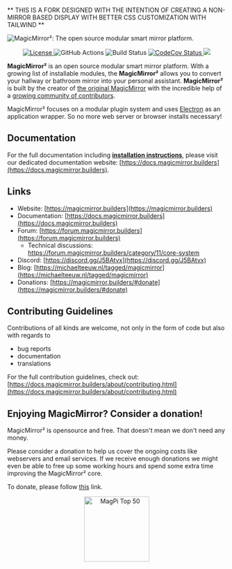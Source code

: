 ** THIS IS A FORK DESIGNED WITH THE INTENTION OF CREATING A NON-MIRROR BASED DISPLAY WITH BETTER CSS CUSTOMIZATION WITH TAILWIND **


![MagicMirror²: The open source modular smart mirror platform. ](.github/header.png)

<p style="text-align: center">
  <a href="https://choosealicense.com/licenses/mit">
		<img src="https://img.shields.io/badge/license-MIT-blue.svg" alt="License">
	</a>
	<img src="https://img.shields.io/github/workflow/status/michmich/magicmirror/Run%20Automated%20Tests" alt="GitHub Actions">
	<img src="https://img.shields.io/github/checks-status/michmich/magicmirror/master" alt="Build Status">
	<a href="https://codecov.io/gh/MichMich/MagicMirror">
		<img src="https://codecov.io/gh/MichMich/MagicMirror/branch/master/graph/badge.svg?token=LEG1KitZR6" alt="CodeCov Status"/>
	</a>
	<a href="https://github.com/MichMich/MagicMirror">
		<img src="https://img.shields.io/github/stars/michmich/magicmirror?style=social">
	</a>
</p>

**MagicMirror²** is an open source modular smart mirror platform. With a growing list of installable modules, the **MagicMirror²** allows you to convert your hallway or bathroom mirror into your personal assistant. **MagicMirror²** is built by the creator of [the original MagicMirror](https://michaelteeuw.nl/tagged/magicmirror) with the incredible help of a [growing community of contributors](https://github.com/MichMich/MagicMirror/graphs/contributors).

MagicMirror² focuses on a modular plugin system and uses [Electron](https://www.electronjs.org/) as an application wrapper. So no more web server or browser installs necessary!

## Documentation

For the full documentation including **[installation instructions](https://docs.magicmirror.builders/getting-started/installation.html)**, please visit our dedicated documentation website: [https://docs.magicmirror.builders](https://docs.magicmirror.builders).

## Links

- Website: [https://magicmirror.builders](https://magicmirror.builders)
- Documentation: [https://docs.magicmirror.builders](https://docs.magicmirror.builders)
- Forum: [https://forum.magicmirror.builders](https://forum.magicmirror.builders)
  - Technical discussions: https://forum.magicmirror.builders/category/11/core-system
- Discord: [https://discord.gg/J5BAtvx](https://discord.gg/J5BAtvx)
- Blog: [https://michaelteeuw.nl/tagged/magicmirror](https://michaelteeuw.nl/tagged/magicmirror)
- Donations: [https://magicmirror.builders/#donate](https://magicmirror.builders/#donate)

## Contributing Guidelines

Contributions of all kinds are welcome, not only in the form of code but also with regards to

- bug reports
- documentation
- translations

For the full contribution guidelines, check out: [https://docs.magicmirror.builders/about/contributing.html](https://docs.magicmirror.builders/about/contributing.html)

## Enjoying MagicMirror? Consider a donation!

MagicMirror² is opensource and free. That doesn't mean we don't need any money.

Please consider a donation to help us cover the ongoing costs like webservers and email services.
If we receive enough donations we might even be able to free up some working hours and spend some extra time improving the MagicMirror² core.

To donate, please follow [this](https://www.paypal.com/cgi-bin/webscr?cmd=_s-xclick&hosted_button_id=G5D8E9MR5DTD2&source=url) link.

<p style="text-align: center">
	<a href="https://forum.magicmirror.builders/topic/728/magicmirror-is-voted-number-1-in-the-magpi-top-50"><img src="https://magicmirror.builders/img/magpi-best-watermark-custom.png" width="150" alt="MagPi Top 50"></a>
</p>

